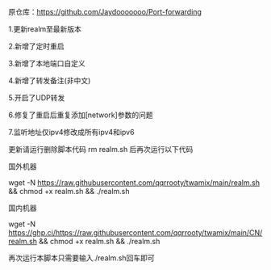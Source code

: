 原仓库：https://github.com/Jaydooooooo/Port-forwarding

1.更新realm至最新版本

2.新增了定时重启

3.新增了本地端口自定义

4.新增了转发备注(非中文)

5.开启了UDP转发

6.修复了重启后重复添加[network]参数的问题

7.监听地址仅ipv4修改成所有ipv4和ipv6

更新请运行删除脚本代码 rm realm.sh 后再次运行以下代码

国外机器

wget -N https://raw.githubusercontent.com/qqrrooty/twamix/main/realm.sh && chmod +x realm.sh && ./realm.sh

国内机器

wget -N https://ghp.ci/https://raw.githubusercontent.com/qqrrooty/twamix/main/CN/realm.sh && chmod +x realm.sh && ./realm.sh

再次运行本脚本只需要输入./realm.sh回车即可
